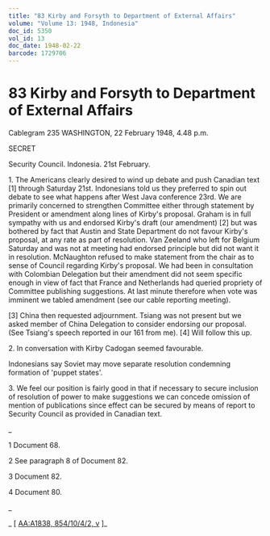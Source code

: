 ```yaml
---
title: "83 Kirby and Forsyth to Department of External Affairs"
volume: "Volume 13: 1948, Indonesia"
doc_id: 5350
vol_id: 13
doc_date: 1948-02-22
barcode: 1729706
---
```


# 83 Kirby and Forsyth to Department of External Affairs

Cablegram 235 WASHINGTON, 22 February 1948, 4.48 p.m.

SECRET

Security Council. Indonesia. 21st February.

1\. The Americans clearly desired to wind up debate and push Canadian text [1] through Saturday 21st. Indonesians told us they preferred to spin out debate to see what happens after West Java conference 23rd. We are primarily concerned to strengthen Committee either through statement by President or amendment along lines of Kirby's proposal. Graham is in full sympathy with us and endorsed Kirby's draft (our amendment) [2] but was bothered by fact that Austin and State Department do not favour Kirby's proposal, at any rate as part of resolution. Van Zeeland who left for Belgium Saturday and was not at meeting had endorsed principle but did not want it in resolution. McNaughton refused to make statement from the chair as to sense of Council regarding Kirby's proposal. We had been in consultation with Colombian Delegation but their amendment did not seem specific enough in view of fact that France and Netherlands had queried propriety of Committee publishing suggestions. At last minute therefore when vote was imminent we tabled amendment (see our cable reporting meeting).

[3] China then requested adjournment. Tsiang was not present but we asked member of China Delegation to consider endorsing our proposal. (See Tsiang's speech reported in our 161 from me). [4] Will follow this up.

2\. In conversation with Kirby Cadogan seemed favourable.

Indonesians say Soviet may move separate resolution condemning formation of 'puppet states'.

3\. We feel our position is fairly good in that if necessary to secure inclusion of resolution of power to make suggestions we can concede omission of mention of publications since effect can be secured by means of report to Security Council as provided in Canadian text.

_

1 Document 68.

2 See paragraph 8 of Document 82.

3 Document 82.

4 Document 80.

_

_ [ [AA:A1838, 854/10/4/2, v](http://www.naa.gov.au/cgi-bin/Search?O=I&Number=1729706) ]_

